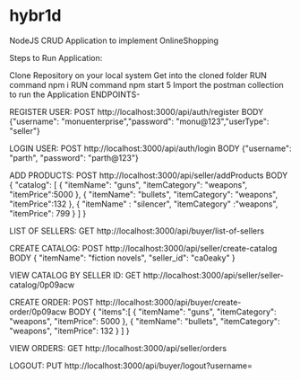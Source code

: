 # hybr1d
NodeJS CRUD Application to implement OnlineShopping

Steps to Run Application:

Clone Repository on your local system
Get into the cloned folder
RUN command npm i
RUN command npm start 5 Import the postman collection to run the Application
ENDPOINTS-

REGISTER USER: POST http://localhost:3000/api/auth/register BODY {"username": "monuenterprise","password": "monu@123","userType": "seller"}

LOGIN USER: POST http://localhost:3000/api/auth/login BODY {"username": "parth", "password": "parth@123"}

ADD PRODUCTS: POST http://localhost:3000/api/seller/addProducts BODY
{
    "catalog": [
        {
            "itemName": "guns",
            "itemCategory": "weapons",
            "itemPrice":5000
        },
        {
            "itemName": "bullets",
            "itemCategory": "weapons",
            "itemPrice":132
        },
        {
            "itemName" : "silencer",
            "itemCategory" :"weapons",
            "itemPrice": 799
        }
    ]
}

LIST OF SELLERS: GET http://localhost:3000/api/buyer/list-of-sellers

CREATE CATALOG: POST http://localhost:3000/api/seller/create-catalog BODY
{
    "itemName": "fiction novels",
    "seller_id": "ca0eaky"
}

VIEW CATALOG BY SELLER ID: GET http://localhost:3000/api/seller/seller-catalog/0p09acw

CREATE ORDER: POST http://localhost:3000/api/buyer/create-order/0p09acw BODY
{
    "items":[
                {
                    "itemName": "guns",
                    "itemCategory": "weapons",
                    "itemPrice": 5000
                },
                {
                    "itemName": "bullets",
                    "itemCategory": "weapons",
                    "itemPrice": 132
                }
        ]
}

VIEW ORDERS: GET http://localhost:3000/api/seller/orders

LOGOUT: PUT http://localhost:3000/api/buyer/logout?username=